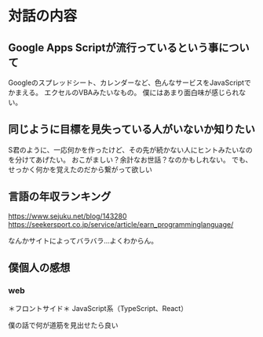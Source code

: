 # 対話の内容

## Google Apps Scriptが流行っているという事について

Googleのスプレッドシート、カレンダーなど、色んなサービスをJavaScriptでかまえる。
エクセルのVBAみたいなもの。
僕にはあまり面白味が感じられない。

## 同じように目標を見失っている人がいないか知りたい
S君のように、一応何かを作ったけど、その先が続かない人にヒントみたいなのを分けてあげたい。
おこがましい？余計なお世話？なのかもしれない。
でも、せっかく何かを覚えたのだから繋がって欲しい

## 言語の年収ランキング
https://www.sejuku.net/blog/143280
https://seekersport.co.jp/service/article/earn_programminglanguage/

なんかサイトによってバラバラ…よくわからん。

## 僕個人の感想

### web
＊フロントサイド＊
JavaScript系（TypeScript、React）



僕の話で何が道筋を見出せたら良い